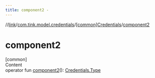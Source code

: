 ```yaml
---
title: component2 -
---
```

//[link](../../index.md)/[com.tink.model.credentials](../index.md)/[[common]Credentials](index.md)/[component2](component2.md)



# component2  
[common]  
Content  
operator fun [component2](component2.md)(): [Credentials.Type](-type/index.md)  



